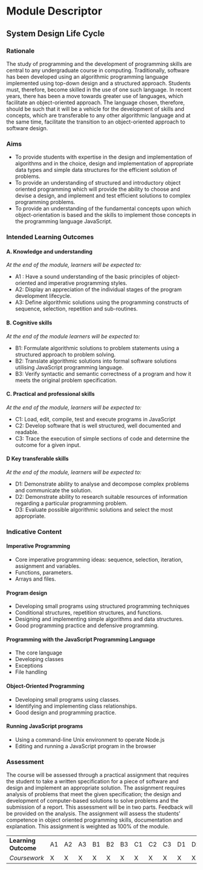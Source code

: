 # Module Descriptor

## System Design Life Cycle

### Rationale

The study of programming and the development of programming skills are central to any undergraduate course in computing. Traditionally, software has been developed using an algorithmic programming language implemented using top-down design and a structured approach. Students must, therefore, become skilled in the use of one such language. In recent years, there has been a move towards greater use of languages, which facilitate an object-oriented approach. The language chosen, therefore, should be such that it will be a vehicle for the development of skills and concepts, which are transferable to any other algorithmic language and at the same time, facilitate the transition to an object-oriented approach to software design.

### Aims

* To provide students with expertise in the design and implementation of algorithms and in the choice, design and implementation of appropriate data types and simple data structures for the efficient solution of problems.
* To provide an understanding of structured and introductory object oriented programming which will provide the ability to choose and devise a design, and implement and test efficient solutions to complex programming problems.
* To provide an understanding of the fundamental concepts upon which object-orientation is based and the skills to implement those concepts in the programming language JavaScript.

### Intended Learning Outcomes

#### A. Knowledge and understanding

_At the end of the module, learners will be expected to:_

* A1 : Have a sound understanding of the basic principles of object-oriented and imperative programming styles.
* A2: Display an appreciation of the individual stages of the program development lifecycle.
* A3: Define algorithmic solutions using the programming constructs of sequence, selection, repetition and sub-routines.

#### B. Cognitive skills

_At the end of the module learners will be expected to:_

* B1: Formulate algorithmic solutions to problem statements using a structured approach to problem solving.
* B2: Translate algorithmic solutions into formal software solutions utilising JavaScript programming language.
* B3: Verify syntactic and semantic correctness of a program and how it meets the original problem specification.

#### C. Practical and professional skills

_At the end of the module, learners will be expected to:_

* C1: Load, edit, compile, test and execute programs in JavaScript
* C2: Develop software that is well structured, well documented and readable.
* C3: Trace the execution of simple sections of code and determine the outcome for a given input.

#### D Key transferable skills

_At the end of the module, learners will be expected to:_

* D1: Demonstrate ability to analyse and decompose complex problems and communicate the solution.
* D2: Demonstrate ability to research suitable resources of information regarding a particular programming problem.
* D3: Evaluate possible algorithmic solutions and select the most appropriate.

### Indicative Content

#### Imperative Programming

* Core imperative programming ideas: sequence, selection, iteration, assignment and variables.
* Functions, parameters.
* Arrays and files.

#### Program design

* Developing small programs using structured programming techniques
* Conditional structures, repetition structures, and functions.
* Designing and implementing simple algorithms and data structures.
* Good programming practice and defensive programming.

#### Programming with the JavaScript Programming Language

* The core language
* Developing classes
* Exceptions
* File handling

#### Object-Oriented Programming

* Developing small programs using classes.
* Identifying and implementing class relationships.
* Good design and programming practice.

#### Running JavaScript programs

* Using a command-line Unix environment to operate Node.js
* Editing and running a JavaScript program in the browser

### Assessment

The course will be assessed through a practical assignment that requires the student to take a written specification for a piece of software and design and implement an appropriate solution. The assignment requires analysis of problems that meet the given specification; the design and development of computer-based solutions to solve problems and the submission of a report. This assessment will be in two parts. Feedback will be provided on the analysis. The assignment will assess the students’ competence in object oriented programming skills, documentation and explanation. This assignment is weighted as 100% of the module.

|  |  |  |  |  |  |  |  |  |  |  |  |  |
| :--- | :--- | :--- | :--- | :--- | :--- | :--- | :--- | :--- | :--- | :--- | :--- | :--- |
| **Learning Outcome** | A1 | A2 | A3 | B1 | B2 | B3 | C1 | C2 | C3 | D1 | D2 | D3 |
| _Coursework_ | X | X | X | X | X | X | X | X | X | X | X | X |

|  |
| :--- |


